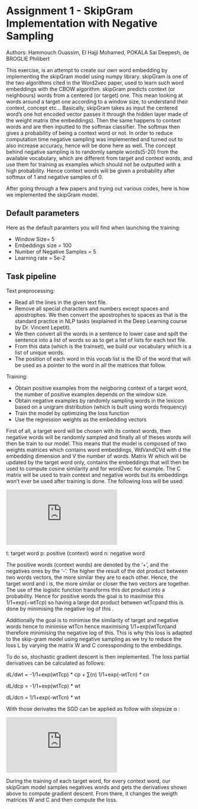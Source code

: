 # Assignment 1 - SkipGram Implementation with Negative Sampling

Authors: Hammouch Ouassim, El Hajji Mohamed, POKALA Sai Deepesh, de BROGLIE Philibert

This exercise, is an attempt to create our own word embedding by implementing the skipGram model using numpy library. skipGram is one of the two algorithms cited in the Word2vec paper, used to learn such word embeddings with the CBOW algorithm. skipGram predicts context (or neighbours) words from a centered (or target) one. This mean looking at words around a target one according to a window size, to understand their context, concept etc… 
Basically, skipGram takes as input the centered word’s one hot encoded vector passes it through the hidden layer made of the weight matrix (the embeddings). Then the same happens to context words and are then inputted to the softmax classifier. The softmax then gives a probability of being a context word or not. 
In order to reduce computation time negative sampling was implemented and turned out to also increase accuracy, hence will be done here as well. The concept behind negative sampling is to randomly sample words(5-20) from the available vocabulary, which are different from target and context words, and use them for training as examples which should not be outputted with a high probability. Hence context words will be given a probability after softmax of 1 and negative samples of 0.

After going through a few papers and trying out various codes, here is how we implemented the skipGram model.

## Default parameters
Here as the default paramters you will find when launching the training:
- Window Size= 5
- Embeddings size = 100
- Number of Negative Samples = 5
- Learning rate = 5e-2

## Task pipeline

Text preprocessing:

- Read all the lines in the given text file.
- Remove all special characters and numbers except spaces and apostrophes. We then convert the apostrophes to spaces as that is the standard practice in NLP tasks (explained in the Deep Learning course by Dr. Vincent Lepetit).
- We then convert all the words in a sentence to lower case and spilt the sentence into a list of words so as to get a list of lists for each text file.
- From this data (which is the trainset), we build our vocabulary which is a list of unique words. 
- The position of each word in this vocab list is the ID of the word that will be used as a pointer to the word in all the matrices that follow. 

Training:

- Obtain positive examples from the neigboring context of a target word, the number of positive examples depends on the window size. 
- Obtain negative examples by randomly sampling words in the lexicon based on a unigram distribution (which is built using words frequency)
- Train the model by optimizing the loss function
- Use the regression weights as the embedding vectors

First of all, a target word will be chosen with its context words, then negative words will be randomly sampled and finally all of theses words will then be train to our model. This means that the model is composed of two weights matrices which contains word embeddings, WdVandCVd with d the embedding dimension and V the number of words. Matrix W which will be updated by the target word only, contains the embeddings that will then be used to compute cosine similarity and for word2vec for example. The C matrix will be used to train context and negative words but its embeddings won’t ever be used after training is done.
The following loss will be used:

![equation](https://latex.codecogs.com/gif.latex?%24%24L%28%5Cboldsymbol%7B%5Ctheta%7D%29%3D%5Csum_%7B%28t%2C%20p%29%20%5Cin&plus;%7D-%5Clog%20%5Cfrac%7B1%7D%7B1&plus;%5Cexp%20%5Cleft%28-%5Cmathbf%7Bw%7D_%7Bt%7D%5E%7B%5Ctop%7D%20%5Cmathbf%7Bc%7D_%7Bp%7D%5Cright%29%7D&plus;%5Csum_%7B%28t%2C%20n%29%20%5Cin-%7D-%5Clog%20%5Cfrac%7B1%7D%7B1&plus;%5Cexp%20%5Cleft%28%5Cmathbf%7Bw%7D_%7Bt%7D%5E%7B%5Ctop%7D%20%5Cmathbf%7Bc%7D_%7Bn%7D%5Cright%29%7D%24%24)

t: target word
p: positive (context) word
n: negative word

The positive words (context words) are denoted by the ‘+’, and the negatives ones by the ‘-’. The higher the result of the dot product between two words vectors, the more similar they are to each other. Hence, the target word and i is, the more similar or closer the two vectors are together. The use of the logistic function transforms this dot product into a probability. Hence for positive words the goal is to maximise this 1/1+exp(−wtTcp) so having a large dot product between wtTcpand this is done by minimising the negative log of this . 

Additionally the goal is to minimise the similarity of target and negative words hence to minimise wtTcn hence maximising 1/1+exp(wtTcn)and therefore minimising the negative log of this. This is why this loss is adapted to the skip-gram model using negative sampling as we try to reduce the loss L by varying the matrix W and C coressponding to the embeddings. 

To do so, stochastic gradient descent is then implemented. 
The loss partial derivatives can be calculated as follows:

dL/dwt = -1/1+exp(wtTcp) * cp + ∑(n) 1/1+exp(-wtTcn) * cn

dL/dcp = -1/1+exp(wtTcp) * wt

dL/dcn = 1/1+exp(-wtTcn) * wt

With those derivates the SGD can be applied as follow with stepsize  α :

![equation](https://latex.codecogs.com/gif.latex?%5Cbegin%7Baligned%7D%20%26%5Cmathbf%7Bw%7D_%7Bt%7D%20%5Cleftarrow%20%5Cmathbf%7Bw%7D_%7Bt%7D-%5Calpha%20%5Cfrac%7B%5Cpartial%20L_%7B%28t%2C%20p%29%7D%7D%7B%5Cpartial%20%5Cmathbf%7Bw%7D_%7Bt%7D%7D%5C%5C%20%26%5Cmathbf%7Bc%7D_%7Bp%7D%20%5Cleftarrow%20%5Cmathbf%7Bc%7D_%7Bp%7D-%5Calpha%20%5Cfrac%7B%5Cpartial%20L_%7B%28t%2C%20p%29%7D%7D%7B%5Cpartial%20%5Cmathbf%7Bc%7D_%7Bp%7D%7D%5C%5C%20%26%5Cmathbf%7Bc%7D_%7Bn%7D%20%5Cleftarrow%20%5Cmathbf%7Bc%7D_%7Bn%7D-%5Calpha%20%5Cfrac%7B%5Cpartial%20L_%7B%28t%2C%20p%29%7D%7D%7B%5Cpartial%20%5Cmathbf%7Bc%7D_%7Bn%7D%7D%20%5Cend%7Baligned%7D)

During the training of each target word, for every context word, our skipGram model samples negatives words and gets the derivatives shown above to compute gradient descent. From there, it changes the weigth matrices W and C and then compute the loss.
 
 
 
